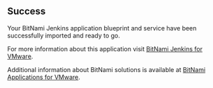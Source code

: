 [BitNami Applications for VMware]: http://bitnami.org/vmware "BitNami Applications for VMware"
[BitNami Jenkins for VMware]: http://bitnami.org/vmware/jenkins "BitNami Jenkins for VMware"


## Success
Your BitNami Jenkins application blueprint and service have been successfully imported and ready to go.

For more information about this application visit [BitNami Jenkins for VMware].

Additional information about BitNami solutions is available at [BitNami Applications for VMware].

